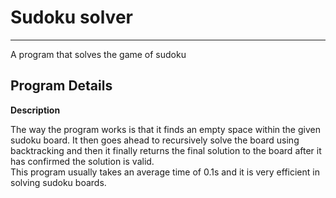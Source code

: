 # Sudoku solver
----
 A program that solves the game of sudoku

## Program Details

 **Description**

 The way the program works is that it finds an empty space within the given sudoku
board. It then goes ahead to recursively solve the board using backtracking and
then it finally returns the final solution to the board after it has confirmed the
solution is valid.    
  This program usually takes an average time of 0.1s and it is very efficient in
solving sudoku boards.
